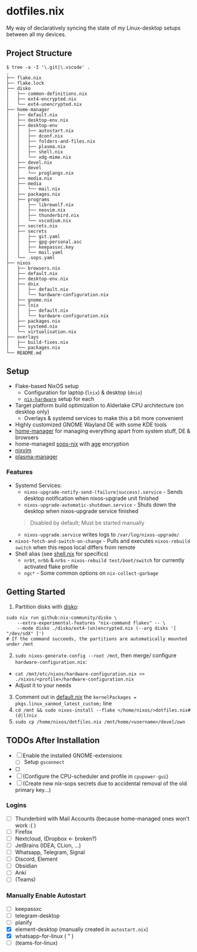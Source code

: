 # dotfiles.nix

My way of declaratively syncing the state of my Linux-desktop setups between all my devices.

## Project Structure

```shell
$ tree -a -I '\.git|\.vscode' .
.
├── flake.nix
├── flake.lock
├── disko
│   ├── common-definitions.nix
│   ├── ext4-encrypted.nix
│   └── ext4-unencrypted.nix
├── home-manager
│   ├── default.nix
│   ├── desktop-env.nix
│   ├── desktop-env
│   │   ├── autostart.nix
│   │   ├── dconf.nix
│   │   ├── folders-and-files.nix
│   │   ├── plasma.nix
│   │   ├── shell.nix
│   │   └── xdg-mime.nix
│   ├── devel.nix
│   ├── devel
│   │   └── proglangs.nix
│   ├── media.nix
│   ├── media
│   │   └── mail.nix
│   ├── packages.nix
│   ├── programs
│   │   ├── librewolf.nix
│   │   ├── neovim.nix
│   │   ├── thunderbird.nix
│   │   └── vscodium.nix
│   ├── secrets.nix
│   ├── secrets
│   │   ├── git.yaml
│   │   ├── gpg-personal.asc
│   │   ├── keepassxc.key
│   │   └── mail.yaml
│   └── .sops.yaml
├── nixos
│   ├── browsers.nix
│   ├── default.nix
│   ├── desktop-env.nix
│   ├── dnix
│   │   ├── default.nix
│   │   └── hardware-configuration.nix
│   ├── gnome.nix
│   ├── lnix
│   │   ├── default.nix
│   │   └── hardware-configuration.nix
│   ├── packages.nix
│   ├── systemd.nix
│   └── virtualisation.nix
├── overlays
│   ├── build-fixes.nix
│   └── packages.nix
└── README.md
```

## Setup

- Flake-based NixOS setup
  - Configuration for laptop (`lnix`) & desktop (`dnix`)
  - [`nix-hardware`](https://github.com/NixOS/nixos-hardware) setup for each
- Target platform build optimization to Alderlake CPU architecture (on desktop only)
  - Overlays & systemd services to make this a bit more convenient
- Highly customized GNOME Wayland DE with some KDE tools
- [home-manager](https://github.com/nix-community/home-manager) for managing everything apart from system stuff, DE & browsers
- home-managed [sops-nix](https://github.com/Mic92/sops-nix) with [age](https://github.com/FiloSottile/age) encryption
- [nixvim](https://github.com/nix-community/nixvim)
- [plasma-manager](https://github.com/pjones/plasma-manager)

### Features

- Systemd Services:
  - `nixos-upgrade-notify-send-(failure|success).service` - Sends desktop notification when nixos-upgrade unit finished
  - `nixos-upgrade-automatic-shutdown.service` - Shuts down the desktop when nixos-upgrade service finished
  > Disabled by default; Must be started manually
  - `nixos-upgrade.service` writes logs to `/var/log/nixos-upgrade/`
- `nixos-fetch-and-switch-on-change` - Pulls and executes `nixos-rebuild switch` when this repos local differs from remote
- Shell alias (see [shell.nix](./home-manager/desktop-env/shell.nix) for specifics)
  - `nrbt`, `nrbb` & `nrbs` - `nixos-rebuild test/boot/switch` for currently activated flake profile
  - `ngc*` - Some common options on `nix-collect-garbage`

## Getting Started

1. Partition disks with [disko](https://github.com/nix-community/disko):

```shell
sudo nix run github:nix-community/disko \
    --extra-experimental-features "nix-command flakes" -- \
    --mode disko ./disko/ext4-(un)encrypted.nix (--arg disks '[ "/dev/sdX" ]')
# If the command succeeds, the partitions are automatically mounted under /mnt
```

2. `sudo nixos-generate-config --root /mnt`, then merge/ configure `hardware-configuration.nix`:
  - `cat /mnt/etc/nixos/hardware-configuration.nix >> ./nixos/<profile>/hardware-configuration.nix`
  - Adjust it to your needs
3. Comment out in [default.nix](./nixos/default.nix) the `kernelPackages = pkgs.linux_xanmod_latest_custom;` line
4. `cd /mnt && sudo nixos-install --flake </home/nixos/>dotfiles.nix#(d|l)nix`
5. `sudo cp /home/nixos/dotfiles.nix /mnt/home/<username>/devel/own`

## TODOs After Installation

- [ ] Enable the installed GNOME-extensions
  - [ ] Setup `gsconnect`
- [ ]
- [ ] (Configure the CPU-scheduler and profile in `cpupower-gui`)
- [ ] (Create new nix-sops secrets due to accidental removal of the old primary key...)

### Logins

- [ ] Thunderbird with Mail Accounts (because home-managed ones won't work :( )
- [ ] Firefox
- [ ] Nextcloud, (Dropbox <- broken?)
- [ ] JetBrains (IDEA, CLion, ...)
- [ ] Whatsapp, Telegram, Signal
- [ ] Discord, Element
- [ ] Obsidian
- [ ] Anki
- [ ] (Teams)

### Manually Enable Autostart

- [ ] keepassxc
- [ ] telegram-desktop
- [ ] planify
- [x] element-desktop (manually created in `autostart.nix`)
- [x] whatsapp-for-linux ( " )
- [ ] (teams-for-linux)
